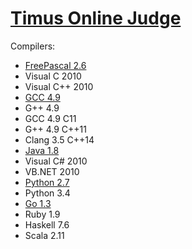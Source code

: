 # [Timus Online Judge](http://acm.timus.ru/)

Compilers:

- [FreePascal 2.6](pascal.md)
- Visual C 2010
- Visual C++ 2010
- [GCC 4.9](c++.md)
- G++ 4.9
- GCC 4.9 C11
- G++ 4.9 C++11
- Clang 3.5 C++14
- [Java 1.8](java.md)
- Visual C# 2010
- VB.NET 2010
- [Python 2.7](python.md)
- Python 3.4
- [Go 1.3](golang.md)
- Ruby 1.9
- Haskell 7.6
- Scala 2.11
